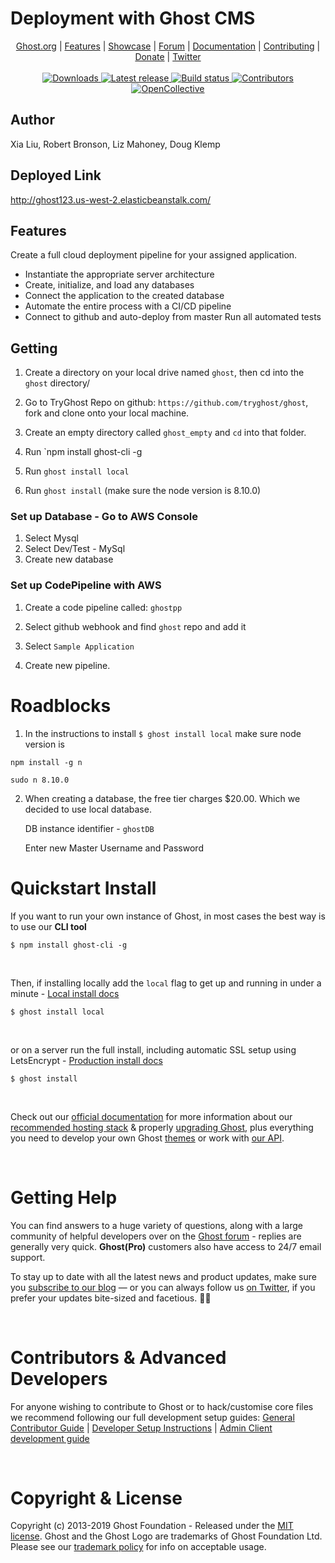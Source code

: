 # Deployment with Ghost CMS 

<p align="center">
    <a href="https://ghost.org">Ghost.org</a> |
    <a href="https://ghost.org/features">Features</a> |
    <a href="https://ghost.org/customers">Showcase</a> |
    <a href="https://forum.ghost.org">Forum</a> |
    <a href="https://ghost.org/docs/">Documentation</a> |
    <a href="https://github.com/TryGhost/Ghost/blob/master/.github/CONTRIBUTING.md">Contributing</a> |
    <a href="https://opencollective.com/ghost">Donate</a> |
    <a href="https://twitter.com/ghost">Twitter</a>
    <br /><br />
    <a href="https://ghost.org">
        <img src="https://img.shields.io/badge/downloads-1.4M-brightgreen.svg" alt="Downloads" />
    </a>
    <a href="https://github.com/TryGhost/Ghost/releases/">
        <img src="https://img.shields.io/github/release/TryGhost/Ghost.svg" alt="Latest release" />
    </a>
    <a href="https://travis-ci.org/TryGhost/Ghost">
        <img src="https://travis-ci.org/TryGhost/Ghost.svg?branch=master" alt="Build status" />
    </a>
    <a href="https://github.com/TryGhost/Ghost/contributors/">
        <img src="https://img.shields.io/github/contributors/TryGhost/Ghost.svg" alt="Contributors" />
    </a>
    <a href="https://opencollective.com/ghost">
        <img src="https://opencollective.com/ghost/backers/badge.svg" alt="OpenCollective" />
    </a>
</p>

## Author

Xia Liu, Robert Bronson, Liz Mahoney, Doug Klemp

## Deployed Link

http://ghost123.us-west-2.elasticbeanstalk.com/

## Features

Create a full cloud deployment pipeline for your assigned application.

- Instantiate the appropriate server architecture
- Create, initialize, and load any databases
- Connect the application to the created database
- Automate the entire process with a CI/CD pipeline
- Connect to github and auto-deploy from master
Run all automated tests


## Getting 

1. Create a directory on your local drive named `ghost`, then cd into the `ghost` directory/

2. Go to TryGhost Repo on github: `https://github.com/tryghost/ghost`, fork and clone onto your local machine.

3. Create an empty directory called `ghost_empty` and `cd` into that folder.

4. Run `npm install ghost-cli -g

5. Run `ghost install local`

6. Run `ghost install` (make sure the node version is 8.10.0)

### Set up Database - Go to AWS Console 


1. Select Mysql
2. Select Dev/Test - MySql
3. Create new database

### Set up CodePipeline with AWS

1. Create a code pipeline called: `ghostpp`

2. Select github webhook and find `ghost` repo and add it

3. Select `Sample Application`

4. Create new pipeline.


# Roadblocks

1. In the instructions to install `$ ghost install local` make sure node version is 

`npm install -g n`

`sudo n 8.10.0`

2. When creating a database, the free tier charges $20.00. Which we decided to use local database.

	DB instance identifier - `ghostDB`
 
	Enter new Master Username and Password


# Quickstart Install

If you want to run your own instance of Ghost, in most cases the best way is to use our **CLI tool**

```
$ npm install ghost-cli -g
```

&nbsp;

Then, if installing locally add the `local` flag to get up and running in under a minute - [Local install docs](https://ghost.org/docs/install/local/)

```
$ ghost install local
```

&nbsp;

or on a server run the full install, including automatic SSL setup using LetsEncrypt - [Production install docs](https://ghost.org/docs/install/ubuntu/)

```
$ ghost install
```

&nbsp;

Check out our [official documentation](https://ghost.org/docs/) for more information about our [recommended hosting stack](https://ghost.org/docs/concepts/hosting/) & properly [upgrading Ghost](https://ghost.org/faq/upgrade-to-ghost-2-0/), plus everything you need to develop your own Ghost [themes](https://ghost.org/docs/api/v2/handlebars-themes/) or work with [our API](https://ghost.org/docs/api/v2/).

&nbsp;


# Getting Help

You can find answers to a huge variety of questions, along with a large community of helpful developers over on the [Ghost forum](https://forum.ghost.org/) - replies are generally very quick. **Ghost(Pro)** customers also have access to 24/7 email support.

To stay up to date with all the latest news and product updates, make sure you [subscribe to our blog](https://ghost.org/blog/) — or you can always follow us [on Twitter](https://twitter.com/Ghost), if you prefer your updates bite-sized and facetious. :saxophone::turtle:

&nbsp;


# Contributors & Advanced Developers

For anyone wishing to contribute to Ghost or to hack/customise core files we recommend following our full development setup guides: [General Contributor Guide](https://ghost.org/docs/concepts/contributing/) | [Developer Setup Instructions](https://ghost.org/docs/install/source/) | [Admin Client development guide](https://ghost.org/docs/install/source/#ghost-admin)

&nbsp;


# Copyright & License

Copyright (c) 2013-2019 Ghost Foundation - Released under the [MIT license](LICENSE). Ghost and the Ghost Logo are trademarks of Ghost Foundation Ltd. Please see our [trademark policy](https://ghost.org/trademark/) for info on acceptable usage.

